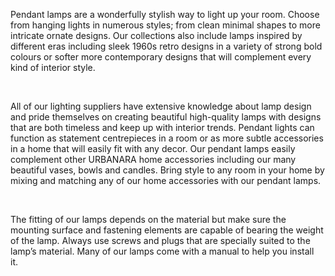 Pendant lamps are a wonderfully stylish way to light up your room. Choose from hanging lights in numerous styles; from clean minimal shapes to more intricate ornate designs. Our collections also include lamps inspired by different eras including sleek 1960s retro designs in a variety of strong bold colours or softer more contemporary designs that will complement every kind of interior style.

 

All of our lighting suppliers have extensive knowledge about lamp design and pride themselves on creating beautiful high-quality lamps with designs that are both timeless and keep up with interior trends. Pendant lights can function as statement centrepieces in a room or as more subtle accessories in a home that will easily fit with any decor. Our pendant lamps easily complement other URBANARA home accessories including our many beautiful vases, bowls and candles. Bring style to any room in your home by mixing and matching any of our home accessories with our pendant lamps.

 

The fitting of our lamps depends on the material but make sure the mounting surface and fastening elements are capable of bearing the weight of the lamp. Always use screws and plugs that are specially suited to the lamp’s material. Many of our lamps come with a manual to help you install it. 

 
